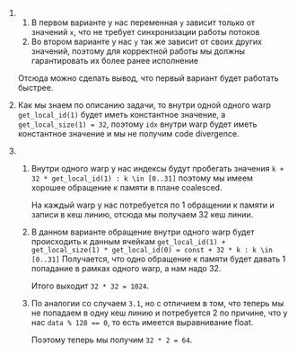 1)
    1) В первом варианте у нас переменная `y` зависит только от значений `x`, что не требует синхронизации работы потоков 
    2) Во втором варианте у нас `y` так же зависит от своих других значений, поэтому для корректной работы мы должны гарантировать их более ранее исполнение

    Отсюда можно сделать вывод, что первый вариант будет работать быстрее.
 
2) Как мы знаем по описанию задачи, то внутри одной одного warp `get_local_id(1)` будет 
иметь константное значение, а `get_local_size(1) = 32`, поэтому `idx` 
внутри warp будет иметь константное значение и мы не получим code divergence.  
3)
    1) Внутри одного warp у нас индексы будут пробегать значения `k + 32 * get_local_id(1) : k \in [0..31]`
        поэтому мы имеем хорошее обращение к памяти в плане coalesced. 

       На каждый warp у нас потребуется по 1 обращении к памяти и записи в кеш линию, отсюда мы получаем 32
        кеш линии. 
    
    2) В данном варианте обращение внутри одного warp будет происходить к 
       данным ячейкам `get_local_id(1) + get_local_size(1) * get_local_id(0) = const + 32 * k : k \in [0..31]`
        Получается, что одно обращение к памяти будет давать 1 попадание в рамках одного warp, а нам надо 32.
        
        Итого выходит `32 * 32 = 1024`.
   3) По аналогии со случаем `3.1`, но с отличием в том, что теперь мы не попадаем в одну кеш линию и потребуется 2
      по причине, что у нас `data % 128 == 0`, то есть имеется выравнивание float.
   
      Поэтому теперь мы получим `32 * 2 = 64`.